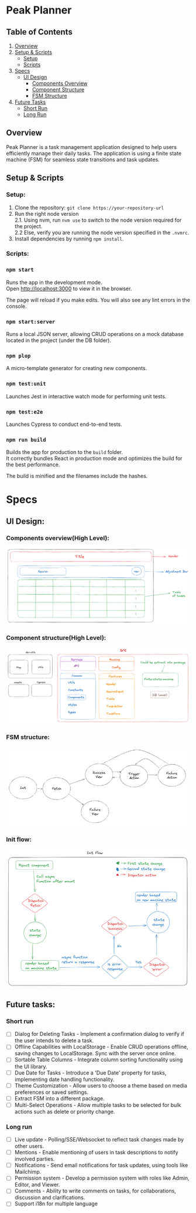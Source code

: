 # Peak Planner

## Table of Contents
1. [Overview](#overview)
2. [Setup & Scripts](#setup--scripts)
   - [Setup](#setup)
   - [Scripts](#scripts)
3. [Specs](#specs)
   - [UI Design](#ui-design)
     - [Components Overview](#components-overviewhigh-level)
     - [Component Structure](#component-structurehigh-level)
     - [FSM Structure](#fsm-structure)
4. [Future Tasks](#future-tasks)
   - [Short Run](#short-run)
   - [Long Run](#long-run)

## Overview
Peak Planner is a task management application designed to help users efficiently manage their daily tasks.
The application is using a finite state machine (FSM) for seamless state transitions and task updates.

## Setup & Scripts

### Setup:

1. Clone the repository: ```git clone https://your-repository-url```
2. Run the right node version\
  2.1. Using nvm, run ```nvm use``` to switch to the node version required for the project.\
  2.2  Else, verify you are running the node version specified in the ```.nvmrc```.
3. Install dependencies by running ```npm install```.

### Scripts:

### `npm start`

Runs the app in the development mode.\
Open [http://localhost:3000](http://localhost:3000) to view it in the browser.

The page will reload if you make edits.
You will also see any lint errors in the console.

### `npm start:server`

Runs a local JSON server, allowing CRUD operations on a mock database located in the project (under the DB folder).

### `npm plop`

A micro-template generator for creating new components.

### `npm test:unit`

Launches Jest in interactive watch mode for performing unit tests.

### `npm test:e2e`

Launches Cypress to conduct end-to-end tests.

### `npm run build`

Builds the app for production to the `build` folder.\
It correctly bundles React in production mode and optimizes the build for the best performance.

The build is minified and the filenames include the hashes.

# Specs
## UI Design:
### Components overview(High Level):
![alt text](/assets/comp-overview.png)

### Component structure(High Level):
![alt text](/assets/comp-structure.png)

### FSM structure:
![alt text](/assets/finite-state-machine.png)

### Init flow:
![alt text](/assets/finite-state-machine-init.png)

## Future tasks:
### Short run
- [ ] Dialog for Deleting Tasks - Implement a confirmation dialog to verify if the user intends to delete a task.
- [ ] Offline Capabilities with LocalStorage - Enable CRUD operations offline, saving changes to LocalStorage. Sync with the server once online.
- [ ] Sortable Table Columns - Integrate column sorting functionality using the UI library.
- [ ] Due Date for Tasks - Introduce a 'Due Date' property for tasks, implementing date handling functionality.
- [ ] Theme Customization - Allow users to choose a theme based on media preferences or saved settings.
- [ ] Extract FSM into a different package.
- [ ] Multi-Select Operations - Allow multiple tasks to be selected for bulk actions such as delete or priority change.

### Long run
- [ ] Live update - Polling/SSE/Websocket to reflect task changes made by other users.
- [ ] Mentions - Enable mentioning of users in task descriptions to notify involved parties.
- [ ] Notifications - Send email notifications for task updates, using tools like Mailchimp.
- [ ] Permission system - Develop a permission system with roles like Admin, Editor, and Viewer.
- [ ] Comments - Ability to write comments on tasks, for collaborations, discussion and clarifications.
- [ ] Support i18n for multiple language
